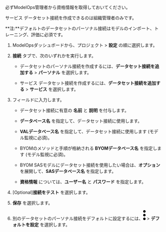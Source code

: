 必ずModelOps管理者から資格情報を取得しておいてください。

サービス データセット接続を作成できるのは組織管理者のみです。

**注:**デフォルトのデータセットのパーソナル接続はモデルのインポート、トレーニング、評価に必須です。

1.  ModelOpsダッシュボードから、プロジェクト > **設定** の順に選択します。


1.  **接続** タブで、次のいずれかを実行します。

    -   データセットのパーソナル接続を作成するには、**データセット接続を追加する** > **パーソナル** を選択します。


    -   サービス データセット接続を作成するには、**データセット接続を追加する** > **サービス** を選択します。


1.  フィールドに入力します。

    -   データセット接続に有意の **名前** と **説明** を付与します。


    -   **データベース名** を指定して、データセット接続に使用します。


    -   **VALデータベース名** を指定して、データセット接続に使用します (モデル監視に必須)。


    -   BYOMのメソッドと手順が格納される **BYOMデータベース名** を指定します (モデル監視に必須)。


    -   BYOM SASモデルにデータセット接続を使用したい場合は、**オプション** を展開して、**SASデータベース名** を指定します。


    -   **資格情報** については、**ユーザー名** と **パスワード** を指定します。


1.  [Optional]**接続をテスト** を選択します。


1.  **保存** を選択します。


1.  別のデータセットのパーソナル接続をデフォルトに設定するには、![縦三点メニュー](Images/zsz1597101912145.svg) > **デフォルトを設定** を選択します。


